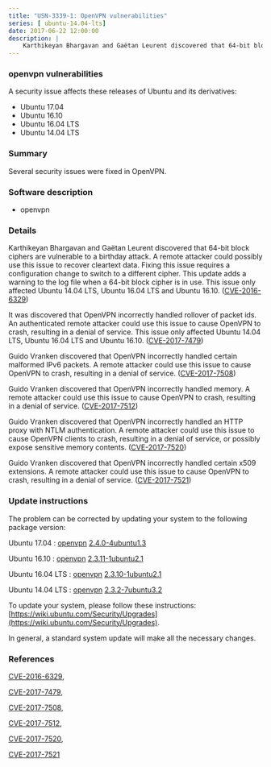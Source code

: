 ```yaml
---
title: "USN-3339-1: OpenVPN vulnerabilities"
series: [ ubuntu-14.04-lts]
date: 2017-06-22 12:00:00
description: |
    Karthikeyan Bhargavan and Gaëtan Leurent discovered that 64-bit block ciphers are vulnerable to a birthday attack. A remote attacker could possibly use this issue to recover cleartext data. Fixing this issue requires a configuration change to switch to a different cipher. This update adds a warning to the log file when a 64-bit block cipher is in use. This issue only affected Ubuntu 14.04 LTS, Ubuntu 16.04 LTS and Ubuntu 16.10. ([CVE-2016-6329](http://people.ubuntu.com/~ubuntu-security/cve/CVE-2016-6329))
--- 
```

 
### openvpn vulnerabilities

A security issue affects these releases of Ubuntu and its derivatives:

* Ubuntu 17.04
* Ubuntu 16.10
* Ubuntu 16.04 LTS
* Ubuntu 14.04 LTS

### Summary

Several security issues were fixed in OpenVPN. 

### Software description

* openvpn 

### Details

Karthikeyan Bhargavan and Gaëtan Leurent discovered that 64-bit block ciphers are vulnerable to a birthday attack. A remote attacker could possibly use this issue to recover cleartext data. Fixing this issue requires a configuration change to switch to a different cipher. This update adds a warning to the log file when a 64-bit block cipher is in use. This issue only affected Ubuntu 14.04 LTS, Ubuntu 16.04 LTS and Ubuntu 16.10. ([CVE-2016-6329](http://people.ubuntu.com/~ubuntu-security/cve/CVE-2016-6329))

It was discovered that OpenVPN incorrectly handled rollover of packet ids. An authenticated remote attacker could use this issue to cause OpenVPN to crash, resulting in a denial of service. This issue only affected Ubuntu 14.04 LTS, Ubuntu 16.04 LTS and Ubuntu 16.10. ([CVE-2017-7479](http://people.ubuntu.com/~ubuntu-security/cve/CVE-2017-7479))

Guido Vranken discovered that OpenVPN incorrectly handled certain malformed IPv6 packets. A remote attacker could use this issue to cause OpenVPN to crash, resulting in a denial of service. ([CVE-2017-7508](http://people.ubuntu.com/~ubuntu-security/cve/CVE-2017-7508))

Guido Vranken discovered that OpenVPN incorrectly handled memory. A remote attacker could use this issue to cause OpenVPN to crash, resulting in a denial of service. ([CVE-2017-7512](http://people.ubuntu.com/~ubuntu-security/cve/CVE-2017-7512))

Guido Vranken discovered that OpenVPN incorrectly handled an HTTP proxy with NTLM authentication. A remote attacker could use this issue to cause OpenVPN clients to crash, resulting in a denial of service, or possibly expose sensitive memory contents. ([CVE-2017-7520](http://people.ubuntu.com/~ubuntu-security/cve/CVE-2017-7520))

Guido Vranken discovered that OpenVPN incorrectly handled certain x509 extensions. A remote attacker could use this issue to cause OpenVPN to crash, resulting in a denial of service. ([CVE-2017-7521](http://people.ubuntu.com/~ubuntu-security/cve/CVE-2017-7521))

### Update instructions

The problem can be corrected by updating your system to the following package version:

Ubuntu 17.04
 : [openvpn](https://launchpad.net/ubuntu/+source/openvpn) <span> [2.4.0-4ubuntu1.3](https://launchpad.net/ubuntu/+source/openvpn/2.4.0-4ubuntu1.3) </span> 

Ubuntu 16.10
 : [openvpn](https://launchpad.net/ubuntu/+source/openvpn) <span> [2.3.11-1ubuntu2.1](https://launchpad.net/ubuntu/+source/openvpn/2.3.11-1ubuntu2.1) </span> 

Ubuntu 16.04 LTS
 : [openvpn](https://launchpad.net/ubuntu/+source/openvpn) <span> [2.3.10-1ubuntu2.1](https://launchpad.net/ubuntu/+source/openvpn/2.3.10-1ubuntu2.1) </span> 

Ubuntu 14.04 LTS
 : [openvpn](https://launchpad.net/ubuntu/+source/openvpn) <span> [2.3.2-7ubuntu3.2](https://launchpad.net/ubuntu/+source/openvpn/2.3.2-7ubuntu3.2) </span> 

To update your system, please follow these instructions: [https://wiki.ubuntu.com/Security/Upgrades](https://wiki.ubuntu.com/Security/Upgrades).

In general, a standard system update will make all the necessary changes. 

### References

 [CVE-2016-6329](http://people.ubuntu.com/~ubuntu-security/cve/CVE-2016-6329), 

 [CVE-2017-7479](http://people.ubuntu.com/~ubuntu-security/cve/CVE-2017-7479), 

 [CVE-2017-7508](http://people.ubuntu.com/~ubuntu-security/cve/CVE-2017-7508), 

 [CVE-2017-7512](http://people.ubuntu.com/~ubuntu-security/cve/CVE-2017-7512), 

 [CVE-2017-7520](http://people.ubuntu.com/~ubuntu-security/cve/CVE-2017-7520), 

 [CVE-2017-7521](http://people.ubuntu.com/~ubuntu-security/cve/CVE-2017-7521)
 
